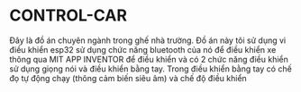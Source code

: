 # CONTROL-CAR
Đây là đồ án chuyên ngành trong ghế nhà trường. Đồ án này tôi sử dụng vi điều khiển esp32 sử dụng chức năng bluetooth của nó để điều khiển xe thông qua MIT APP INVENTOR để điều khiển và có 2 chức năng điều khiển sử dụng giọng nói và điều khiển bằng tay. Trong điều khiển bằng tay có chế đọ tự động chạy (thông cảm biến siêu âm) và chế độ điều khiển
